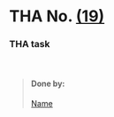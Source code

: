 # THA No.  [(19)](https://csb-6q2dd.netlify.app/)

### THA task

<br>

> #### Done by:
>[Name](Repolink)  <br>

